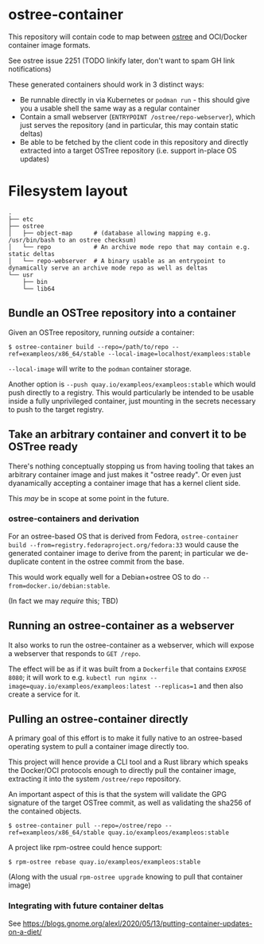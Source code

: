 # ostree-container

This repository will contain code to map between [ostree](https://github.com/ostreedev/ostree) and OCI/Docker container image formats.

See ostree issue 2251 (TODO linkify later, don't want to spam GH link notifications)

These generated containers should work in 3 distinct ways:

- Be runnable directly in via Kubernetes or `podman run` - this should give you a usable shell the same way as a regular container
- Contain a small webserver (`ENTRYPOINT /ostree/repo-webserver`), which just serves the repository (and in particular, this may contain static deltas)
- Be able to be fetched by the client code in this repository and directly extracted into a target OSTree repository (i.e. support in-place OS updates)

# Filesystem layout

```
.
├── etc
├── ostree
│   ├── object-map      # (database allowing mapping e.g. /usr/bin/bash to an ostree checksum)
│   └── repo            # An archive mode repo that may contain e.g. static deltas
│   └── repo-webserver  # A binary usable as an entrypoint to dynamically serve an archive mode repo as well as deltas
└── usr
    ├── bin
    └── lib64
```

## Bundle an OSTree repository into a container

Given an OSTree repository, running *outside* a container:

```
$ ostree-container build --repo=/path/to/repo --ref=exampleos/x86_64/stable --local-image=localhost/exampleos:stable
```

`--local-image` will write to the `podman` container storage.

Another option is `--push quay.io/exampleos/exampleos:stable` which would push directly to a registry.  This would particularly be intended to be usable inside a fully unprivileged container, just mounting in the secrets necessary to push to the target registry.

## Take an arbitrary container and convert it to be OSTree ready

There's nothing conceptually stopping us from having tooling that takes
an arbitrary container image and just makes it "ostree ready".  Or even
just dyanamically accepting a container image that has a kernel client side.

This *may* be in scope at some point in the future.

### ostree-containers and derivation

For an ostree-based OS that is derived from Fedora, 
`ostree-container build --from=registry.fedoraproject.org/fedora:33` would cause the generated container image to derive from the parent; in particular we de-duplicate content in the ostree commit from the base.

This would work equally well for a Debian+ostree OS to do `--from=docker.io/debian:stable`.

(In fact we may *require* this; TBD)

## Running an ostree-container as a webserver

It also works to run the ostree-container as a webserver, which will expose a webserver that responds to `GET /repo`.

The effect will be as if it was built from a `Dockerfile` that contains `EXPOSE 8080`; it will work to e.g.
`kubectl run nginx --image=quay.io/exampleos/exampleos:latest --replicas=1`
and then also create a service for it.

## Pulling an ostree-container directly

A primary goal of this effort is to make it fully native to an ostree-based operating system to pull a container image directly too.

This project will hence provide a CLI tool and a Rust library which speaks the Docker/OCI protocols enough to directly pull the container image, extracting it into the system `/ostree/repo` repository.

An important aspect of this is that the system will validate the GPG signature of the target OSTree commit, as well as validating the sha256 of the contained objects.

```
$ ostree-container pull --repo=/ostree/repo --ref=exampleos/x86_64/stable quay.io/exampleos/exampleos:stable
```

A project like rpm-ostree could hence support:

```
$ rpm-ostree rebase quay.io/exampleos/exampleos:stable
```
(Along with the usual `rpm-ostree upgrade` knowing to pull that container image)

### Integrating with future container deltas

See https://blogs.gnome.org/alexl/2020/05/13/putting-container-updates-on-a-diet/
